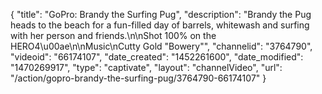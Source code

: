 {
    "title": "GoPro: Brandy the Surfing Pug",
    "description": "Brandy the Pug heads to the beach for a fun-filled day of barrels, whitewash and surfing with her person and friends.\n\nShot 100% on the HERO4\u00ae\n\nMusic\nCutty Gold \"Bowery\"",
    "channelid": "3764790",
    "videoid": "66174107",
    "date_created": "1452261600",
    "date_modified": "1470269917",
    "type": "captivate",
    "layout": "channelVideo",
    "url": "\/action\/gopro-brandy-the-surfing-pug\/3764790-66174107"
}